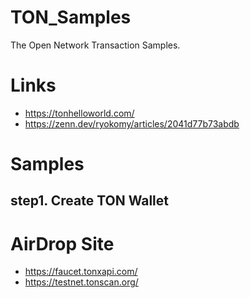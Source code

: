 # TON_Samples
The Open Network Transaction Samples.

# Links
- https://tonhelloworld.com/
- https://zenn.dev/ryokomy/articles/2041d77b73abdb

# Samples

## step1. Create TON Wallet


# AirDrop Site
- https://faucet.tonxapi.com/
- https://testnet.tonscan.org/

